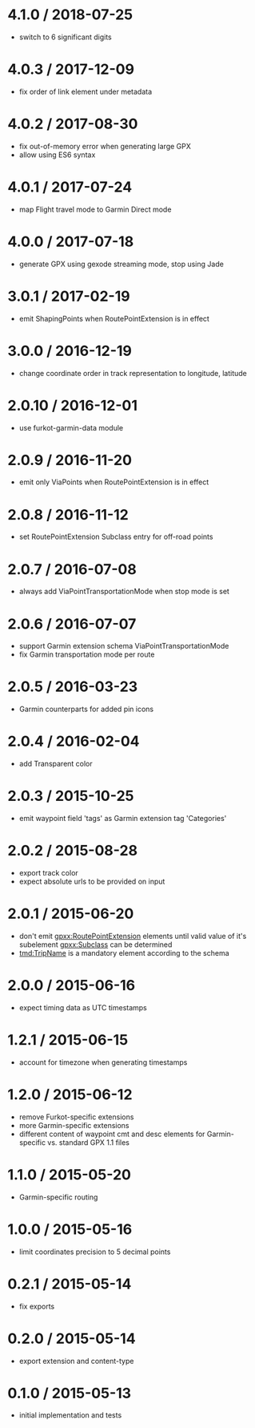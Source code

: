 
4.1.0 / 2018-07-25
==================

 * switch to 6 significant digits

4.0.3 / 2017-12-09
==================

 * fix order of link element under metadata

4.0.2 / 2017-08-30
==================

 * fix out-of-memory error when generating large GPX
 * allow using ES6 syntax

4.0.1 / 2017-07-24
==================

 * map Flight travel mode to Garmin Direct mode

4.0.0 / 2017-07-18
==================

 * generate GPX using gexode streaming mode, stop using Jade

3.0.1 / 2017-02-19
==================

 * emit ShapingPoints when RoutePointExtension is in effect

3.0.0 / 2016-12-19
==================

 * change coordinate order in track representation to longitude, latitude

2.0.10 / 2016-12-01
===================

 * use furkot-garmin-data module

2.0.9 / 2016-11-20
==================

 * emit only ViaPoints when RoutePointExtension is in effect

2.0.8 / 2016-11-12
==================

 * set RoutePointExtension Subclass entry for off-road points

2.0.7 / 2016-07-08
==================

 * always add ViaPointTransportationMode when stop mode is set

2.0.6 / 2016-07-07
==================

 * support Garmin extension schema ViaPointTransportationMode
 * fix Garmin transportation mode per route

2.0.5 / 2016-03-23
==================

 * Garmin counterparts for added pin icons

2.0.4 / 2016-02-04
==================

 * add Transparent color

2.0.3 / 2015-10-25
==================

 * emit waypoint field 'tags' as Garmin extension tag 'Categories'

2.0.2 / 2015-08-28
==================

 * export track color
 * expect absolute urls to be provided on input

2.0.1 / 2015-06-20
==================

 * don't emit <gpxx:RoutePointExtension> elements until valid value of it's subelement <gpxx:Subclass> can be determined
 * <tmd:TripName> is a mandatory element according to the schema

2.0.0 / 2015-06-16
==================

 * expect timing data as UTC timestamps

1.2.1 / 2015-06-15
==================

 * account for timezone when generating timestamps

1.2.0 / 2015-06-12
==================

 * remove Furkot-specific extensions
 * more Garmin-specific extensions
 * different content of waypoint cmt and desc elements for Garmin-specific vs. standard GPX 1.1 files

1.1.0 / 2015-05-20
==================

 * Garmin-specific routing

1.0.0 / 2015-05-16
==================

 * limit coordinates precision to 5 decimal points

0.2.1 / 2015-05-14
==================

 * fix exports

0.2.0 / 2015-05-14
==================

 * export extension and content-type

0.1.0 / 2015-05-13
==================

 * initial implementation and tests
